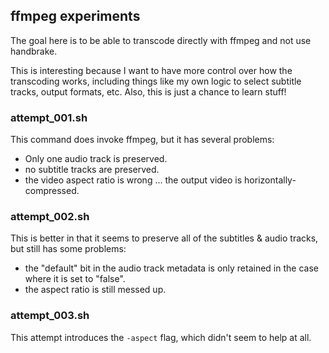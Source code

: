 ## ffmpeg experiments

The goal here is to be able to transcode directly with ffmpeg and not use handbrake.

This is interesting because I want to have more control over how the transcoding works, including things like my own logic to select subtitle tracks, output formats, etc.  Also, this is just a chance to learn stuff!

### attempt_001.sh

This command does invoke ffmpeg, but it has several problems:
- Only one audio track is preserved.
- no subtitle tracks are preserved.
- the video aspect ratio is wrong ... the output video is horizontally-compressed.

### attempt_002.sh

This is better in that it seems to preserve all of the subtitles & audio tracks, but still has some problems:
- the "default" bit in the audio track metadata is only retained in the case where it is set to "false".
- the aspect ratio is still messed up.

### attempt_003.sh

This attempt introduces the `-aspect` flag, which didn't seem to help at all.
